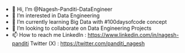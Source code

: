 - 👋 Hi, I’m @Nagesh-Panditi-DataEngineer
- 👀 I’m interested in Data Engineering
- 🌱 I’m currently learning Big Data with #100daysofcode concept
- 💞️ I’m looking to collaborate on Data Engineering Projects
- 📫 How to reach me
  LinkedIn : https://www.linkedin.com/in/nagesh-panditi
  Twitter (X) : https://twitter.com/panditi_nagesh

<!---
Nagesh-Panditi-DataEngineer/Nagesh-Panditi-DataEngineer is a ✨ special ✨ repository because its `README.md` (this file) appears on your GitHub profile.
You can click the Preview link to take a look at your changes.
--->

